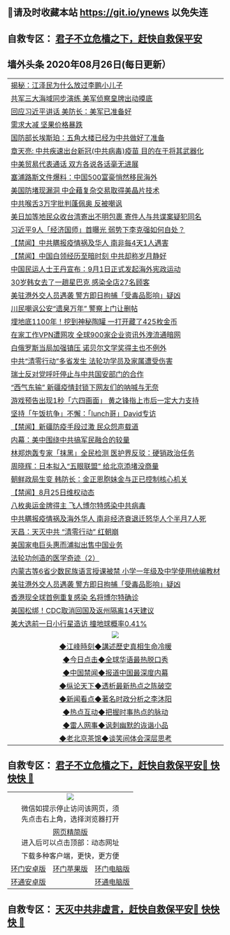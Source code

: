 ## 📩请及时收藏本站 https://git.io/ynews 以免失连</a>
## 自救专区： [君子不立危樯之下，赶快自救保平安 ](https://github.com/pwgy/td/blob/master/README.md)

## 墙外头条 2020年08月26日(每日更新）</a>

 <table>
<tr><td colspan="2" align="left"><a href="https://aaaaaaaa.xvhtf.cyou/?name=c1216517&key=krgexxuardvhjliu&from=gy2">揭秘：江泽民为什么放过李鹏小儿子</a></td></tr>
<tr><td colspan="2" align="left"><a href="https://aaaaaaaa.xvhtf.cyou/?name=c1216492&key=krgexxuardvhjliu&from=gy2">共军三大海域同步演练 美军侦察皇牌出动摸底</a></td></tr>
<tr><td colspan="2" align="left"><a href="https://aaaaaaaa.xvhtf.cyou/?name=c1216425&key=krgexxuardvhjliu&from=gy2">回应习近平讲话 美防长：美军已准备好</a></td></tr>
<tr><td colspan="2" align="left"><a href="https://aaaaaaaa.xvhtf.cyou/?name=c1216488&key=krgexxuardvhjliu&from=gy2">需求大减 坚果价格暴跌</a></td></tr>
<tr><td colspan="2" align="left"><a href="https://aaaaaaaa.xvhtf.cyou/?name=c1216442&key=krgexxuardvhjliu&from=gy2">国防部长埃斯珀：五角大楼已经为中共做好了准备</a></td></tr>
<tr><td colspan="2" align="left"><a href="https://aaaaaaaa.xvhtf.cyou/?name=c1216503&key=krgexxuardvhjliu&from=gy2">章天亮: 中共疾速出台新冠(中共病毒)疫苗 目的在于将其武器化</a></td></tr>
<tr><td colspan="2" align="left"><a href="https://aaaaaaaa.xvhtf.cyou/?name=c1216422&key=krgexxuardvhjliu&from=gy2">中美贸易代表通话 双方各说各话毫无进展</a></td></tr>
<tr><td colspan="2" align="left"><a href="https://aaaaaaaa.xvhtf.cyou/?name=c1216440&key=krgexxuardvhjliu&from=gy2">塞浦路斯文件爆料：中国500富豪悄然移民海外</a></td></tr>
<tr><td colspan="2" align="left"><a href="https://aaaaaaaa.xvhtf.cyou/?name=c1216489&key=krgexxuardvhjliu&from=gy2">美国防堵现漏洞 中企藉复杂交易取得美晶片技术</a></td></tr>
<tr><td colspan="2" align="left"><a href="https://aaaaaaaa.xvhtf.cyou/?name=c1216516&key=krgexxuardvhjliu&from=gy2">中共喉舌3万字批判蓬佩奥 反被嘲讽</a></td></tr>
<tr><td colspan="2" align="left"><a href="https://aaaaaaaa.xvhtf.cyou/?name=c1216491&key=krgexxuardvhjliu&from=gy2">美日加等地民众收台湾寄出不明包裹 寄件人与共谍案疑犯同名</a></td></tr>
<tr><td colspan="2" align="left"><a href="https://aaaaaaaa.xvhtf.cyou/?name=c1216439&key=krgexxuardvhjliu&from=gy2">习近平9人「经济国师」首曝光 弱势下李克强如何自处？</a></td></tr>
<tr><td colspan="2" align="left"><a href="https://aaaaaaaa.xvhtf.cyou/?name=c1216512&key=krgexxuardvhjliu&from=gy2">【禁闻】中共瞒报疫情祸及华人 南非每4天1人遇害</a></td></tr>
<tr><td colspan="2" align="left"><a href="https://aaaaaaaa.xvhtf.cyou/?name=c1216447&key=krgexxuardvhjliu&from=gy2">【禁闻】中国白领经历至暗时刻 中共却称岁月静好</a></td></tr>
<tr><td colspan="2" align="left"><a href="https://aaaaaaaa.xvhtf.cyou/?name=c1216475&key=krgexxuardvhjliu&from=gy2">中国民运人士王丹宣布：9月1日正式发起海外宪政运动</a></td></tr>
<tr><td colspan="2" align="left"><a href="https://aaaaaaaa.xvhtf.cyou/?name=c1216461&key=krgexxuardvhjliu&from=gy2">30岁韩女去了一趟星巴克 感染全店27名顾客</a></td></tr>
<tr><td colspan="2" align="left"><a href="https://aaaaaaaa.xvhtf.cyou/?name=c1216490&key=krgexxuardvhjliu&from=gy2">美驻港外交人员遇袭 警方即日拘捕「受毒品影响」疑凶</a></td></tr>
<tr><td colspan="2" align="left"><a href="https://aaaaaaaa.xvhtf.cyou/?name=c1216414&key=krgexxuardvhjliu&from=gy2">川民嘲讽公安“遗臭万年” 警察上门让删帖</a></td></tr>
<tr><td colspan="2" align="left"><a href="https://aaaaaaaa.xvhtf.cyou/?name=c1216483&key=krgexxuardvhjliu&from=gy2">埋地底1100年！挖到神秘陶罐 一打开藏了425枚金币</a></td></tr>
<tr><td colspan="2" align="left"><a href="https://aaaaaaaa.xvhtf.cyou/?name=c1216502&key=krgexxuardvhjliu&from=gy2">在家工作VPN遭网攻 全球900家企业资讯外洩流通暗网</a></td></tr>
<tr><td colspan="2" align="left"><a href="https://aaaaaaaa.xvhtf.cyou/?name=c1216443&key=krgexxuardvhjliu&from=gy2">白俄罗斯当局加强镇压 诺贝尔文学奖得主也不例外</a></td></tr>
<tr><td colspan="2" align="left"><a href="https://aaaaaaaa.xvhtf.cyou/?name=c1216466&key=krgexxuardvhjliu&from=gy2">中共“清零行动”多省发生 法轮功学员及家属遭受伤害</a></td></tr>
<tr><td colspan="2" align="left"><a href="https://aaaaaaaa.xvhtf.cyou/?name=c1216441&key=krgexxuardvhjliu&from=gy2">瑞士反对党呼吁停止与中共国安部门的合作</a></td></tr>
<tr><td colspan="2" align="left"><a href="https://aaaaaaaa.xvhtf.cyou/?name=c1216500&key=krgexxuardvhjliu&from=gy2">“西气东输” 新疆疫情封锁下网友们的呐喊与无奈</a></td></tr>
<tr><td colspan="2" align="left"><a href="https://aaaaaaaa.xvhtf.cyou/?name=c1216431&key=krgexxuardvhjliu&from=gy2">游戏预告出现1秒「六四画面」 黄之锋指上市后一定大力支持</a></td></tr>
<tr><td colspan="2" align="left"><a href="https://aaaaaaaa.xvhtf.cyou/?name=c1216498&key=krgexxuardvhjliu&from=gy2">坚持「午饭抗争」不懈：「lunch哥」David专访</a></td></tr>
<tr><td colspan="2" align="left"><a href="https://aaaaaaaa.xvhtf.cyou/?name=c1216513&key=krgexxuardvhjliu&from=gy2">【禁闻】新疆防疫手段过激 民众怨声载道</a></td></tr>
<tr><td colspan="2" align="left"><a href="https://aaaaaaaa.xvhtf.cyou/?name=c1216514&key=krgexxuardvhjliu&from=gy2">内幕：美中围绕中共搞军民融合的较量</a></td></tr>
<tr><td colspan="2" align="left"><a href="https://aaaaaaaa.xvhtf.cyou/?name=c1216487&key=krgexxuardvhjliu&from=gy2">林郑炮轰专家「抹黑」全民检测 医护界反驳：硬销政治任务</a></td></tr>
<tr><td colspan="2" align="left"><a href="https://aaaaaaaa.xvhtf.cyou/?name=c1216435&key=krgexxuardvhjliu&from=gy2">周晓辉：日本拟入“五眼联盟” 给北京添堵没商量</a></td></tr>
<tr><td colspan="2" align="left"><a href="https://aaaaaaaa.xvhtf.cyou/?name=c1216478&key=krgexxuardvhjliu&from=gy2">朝鲜政局生变 韩防长：金正恩胞妹金与正已控制核心机关</a></td></tr>
<tr><td colspan="2" align="left"><a href="https://aaaaaaaa.xvhtf.cyou/?name=c1216511&key=krgexxuardvhjliu&from=gy2">【禁闻】8月25日维权动态</a></td></tr>
<tr><td colspan="2" align="left"><a href="https://aaaaaaaa.xvhtf.cyou/?name=c1216465&key=krgexxuardvhjliu&from=gy2">八枚奥运金牌得主 飞人博尔特感染中共病毒</a></td></tr>
<tr><td colspan="2" align="left"><a href="https://aaaaaaaa.xvhtf.cyou/?name=c1216429&key=krgexxuardvhjliu&from=gy2">中共瞒报疫情祸及海外华人 南非经济衰退迁怒华人个半月7人死</a></td></tr>
<tr><td colspan="2" align="left"><a href="https://aaaaaaaa.xvhtf.cyou/?name=c1216437&key=krgexxuardvhjliu&from=gy2">天昌：天灭中共 “清零行动” 红朝崩</a></td></tr>
<tr><td colspan="2" align="left"><a href="https://aaaaaaaa.xvhtf.cyou/?name=c1216515&key=krgexxuardvhjliu&from=gy2">美国家电巨头惠而浦拟出售中国业务</a></td></tr>
<tr><td colspan="2" align="left"><a href="https://aaaaaaaa.xvhtf.cyou/?name=c1216415&key=krgexxuardvhjliu&from=gy2">法轮功创造的医学奇迹（2）</a></td></tr>
<tr><td colspan="2" align="left"><a href="https://aaaaaaaa.xvhtf.cyou/?name=c1216423&key=krgexxuardvhjliu&from=gy2">内蒙古等6省少数民族语言授课被禁 小学一年级及中学使用统编教材</a></td></tr>
<tr><td colspan="2" align="left"><a href="https://aaaaaaaa.xvhtf.cyou/?name=c1216430&key=krgexxuardvhjliu&from=gy2">美驻港外交人员遇袭 警方即日拘捕「受毒品影响」疑凶</a></td></tr>
<tr><td colspan="2" align="left"><a href="https://aaaaaaaa.xvhtf.cyou/?name=c1216460&key=krgexxuardvhjliu&from=gy2">香港现全球首例重复感染 名将博尔特确诊</a></td></tr>
<tr><td colspan="2" align="left"><a href="https://aaaaaaaa.xvhtf.cyou/?name=c1216501&key=krgexxuardvhjliu&from=gy2">美国松绑！CDC取消回国及返州隔离14天建议</a></td></tr>
<tr><td colspan="2" align="left"><a href="https://aaaaaaaa.xvhtf.cyou/?name=c1216458&key=krgexxuardvhjliu&from=gy2">美大选前一日小行星造访 撞地球概率0.41%</a></td></tr>

 <tr>
   <td colspan="2" align=center><img src="https://cdn.jsdelivr.net/gh/gyoupiodf/im1/jf-1.jpg"></td>
  </tr>
   <tr>
   <td colspan="2" align=center> 
<a href="https://xdihm.casa/oo.aspx?name=c922850&key=sdxhftoyfkhpuaxy&from=gy2&tag=9877">◆江峰時刻◆講述歷史真相生命冷暖</a><br/>
    </td>
  </tr>
   <tr>
   <td colspan="2" align=center> 
<a href="https://xdihm.casa/oo.aspx?name=c816850&key=sdxhftoyfkhpuaxy&from=gy2&tag=9877">◆今日点击◆全球华语最热脱口秀</a><br/>
    </td>
  </tr>
  <tr>
  <td colspan="2" align=center>
<a href="https://xdihm.casa/oo.aspx?name=c816860&key=sdxhftoyfkhpuaxy&from=gy2&tag=99733110">◆中国禁闻◆报道中国最深度内幕</a><br/>
   </tr>
  <tr>
     <td colspan="2" align=center>
<a href="https://xdihm.casa/oo.aspx?name=c816855&key=sdxhftoyfkhpuaxy&from=gy2&tag=997110">◆纵论天下◆透析最新热点之陈破空</a><br/>
   </tr>
   <tr>
      <td colspan="2" align=center>
<a href="https://xdihm.casa/oo.aspx?name=c838308&key=sdxhftoyfkhpuaxy&from=gy2&tag=9973110">◆新闻看点◆著名时政分析之李沐阳</a><br/>
   </tr>
   <tr>
     <td colspan="2" align=center>
<a href="https://xdihm.casa/oo.aspx?name=c816852&key=sdxhftoyfkhpuaxy&from=gy2&tag=9733110">◆热点互动◆把握时事热点的脉动</a><br/>
   </tr>
   <tr>
      <td colspan="2" align=center>
<a href="https://xdihm.casa/oo.aspx?name=c816694&key=sdxhftoyfkhpuaxy&from=gy2&tag=93310">◆雷人网事◆讽刺幽默的诙谐小品</a><br/>
   </tr>
   <tr>
    <td colspan="2" align=center>
<a href="https://xdihm.casa/oo.aspx?name=c816650&key=sdxhftoyfkhpuaxy&from=gy2&tag=9973110">◆老北京茶馆◆谈笑间体会深层思考</a><br/>
   </tr>
</table>

 ## 自救专区： [君子不立危樯之下，赶快自救保平安🍎 快快快 📩](https://github.com/pwgy/td/blob/master/README.md)
 
<table>
  <tr>
    <td colspan="3" align="center"><img src="https://cdn.jsdelivr.net/gh/opipe/up/oGate65.jpg"/></td>
  </tr>
  <tr>
    <td colspan="3" align="center">微信如提示停止访问该网页，须<br/>先点击右上角，选择浏览器打开</td>
  <tr>
  <tr>
    <td colspan="3" align="center"><a href="https://gitcdn.xyz/cdn/otiny/up/master/show005.htm">网页精简版</a><br/>进入后可以点击顶部：动态网址</td>
  </tr>
  <tr>
    <td colspan="3" align="center">下载多种客户端，更快，更方便</td>
  <tr>
  <tr>
    <td align="center"><a href="https://cdn.jsdelivr.net/gh/opipe/up/oGatea.apk">环门安卓版</a></td>
    <td align="center"><a href="https://x.co/odisk">环门苹果版</a></td>
    <td align="center"><a href="https://cdn.jsdelivr.net/gh/opipe/up/oGate.zip">环门电脑版</a></td>
  </tr>
  <tr>
    <td align="center"><a href="https://cdn.jsdelivr.net/gh/opipe/up/oPipe.apk">环通安卓版</a></td>
    <td align="center"></td>
    <td align="center"><a href="https://raw.githubusercontent.com/opipe/up/master/oPipe.zip">环通电脑版</a></td>
  </tr>
  
</table>


 ## 自救专区： [天灭中共非虚言，赶快自救保平安🍎 快快快 📩](https://github.com/pwgy/td/blob/master/README.md)
